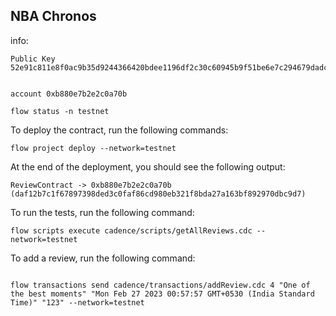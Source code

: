 ## NBA Chronos

info:

```
Public Key               52e91c811e8f0ac9b35d9244366420bdee1196df2c30c60945b9f51be6e7c294679dadc3ea0dd5de00bb3eb7bfc2b4fef35ecea72d2b4f5a6bd25b6f7227be40


account 0xb880e7b2e2c0a70b
```

```
flow status -n testnet
```

To deploy the contract, run the following commands:

```
flow project deploy --network=testnet
```

At the end of the deployment, you should see the following output:

```
ReviewContract -> 0xb880e7b2e2c0a70b (daf12b7c1f67897398ded3c0faf86cd980eb321f8bda27a163bf892970dbc9d7)
```

To run the tests, run the following command:

```
flow scripts execute cadence/scripts/getAllReviews.cdc --network=testnet
```

To add a review, run the following command:

```

flow transactions send cadence/transactions/addReview.cdc 4 "One of the best moments" "Mon Feb 27 2023 00:57:57 GMT+0530 (India Standard Time)" "123" --network=testnet
```
